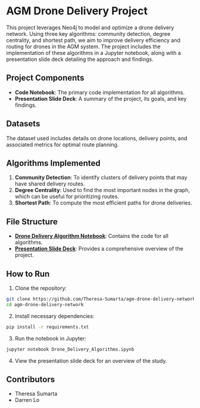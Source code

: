 # AGM Drone Delivery Project

This project leverages Neo4j to model and optimize a drone delivery network. Using three key algorithms: community detection, degree centrality, and shortest path, we aim to improve delivery efficiency and routing for drones in the AGM system. The project includes the implementation of these algorithms in a Jupyter notebook, along with a presentation slide deck detailing the approach and findings.

## Project Components

- **Code Notebook**: The primary code implementation for all algorithms.
- **Presentation Slide Deck**: A summary of the project, its goals, and key findings.

## Datasets

The dataset used includes details on drone locations, delivery points, and associated metrics for optimal route planning.

## Algorithms Implemented

1. **Community Detection**: To identify clusters of delivery points that may have shared delivery routes.
2. **Degree Centrality**: Used to find the most important nodes in the graph, which can be useful for prioritizing routes.
3. **Shortest Path**: To compute the most efficient paths for drone deliveries.

## File Structure

- **[Drone Delivery Algorithm Notebook](./AGM_Drone_Delivery_Optimization_Code.ipynb)**: Contains the code for all algorithms.
- **[Presentation Slide Deck](./AGM_Drone_Delivery_Optimization_Slides.pdf)**: Provides a comprehensive overview of the project.

## How to Run

1. Clone the repository:
```bash
git clone https://github.com/Theresa-Sumarta/agm-drone-delivery-network.git
cd agm-drone-delivery-network
```
2. Install necessary dependencies:
```bash
pip install -r requirements.txt
```
3. Run the notebook in Jupyter:
```bash
jupyter notebook Drone_Delivery_Algorithms.ipynb
```
4. View the presentation slide deck for an overview of the study.

## Contributors
- Theresa Sumarta
- Darren Lo
